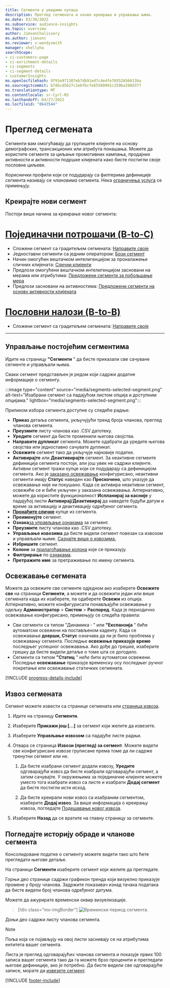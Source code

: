 ```yaml
---
title: Сегменти у увидима купаца
description: Преглед сегмената и начин креирања и управљања њима.
ms.date: 03/30/2022
ms.subservice: audience-insights
ms.topic: overview
author: JimsonChalissery
ms.author: jimsonc
ms.reviewer: v-wendysmith
manager: shellyha
searchScope:
- ci-customers-page
- ci-enrichment-details
- ci-segments
- ci-segment-details
- customerInsights
ms.openlocfilehash: 9791e971387eb7db91ed7c4e4fe76552656013ba
ms.sourcegitcommit: b7dbcd5627c2ebfbcfe65589991c159ba290d377
ms.translationtype: MT
ms.contentlocale: sr-Cyrl-RS
ms.lasthandoff: 04/27/2022
ms.locfileid: "8643544"
---
```

# <a name="segments-overview"></a>Преглед сегмената

Сегменти вам омогућавају да групишете клијенте на основу демографских, трансакционих или атрибута понашања. Можете да користите сегменте за циљање промотивних кампања, продајних активности и активности подршке клијената како бисте постигли своје пословне циљеве.

Кориснички профили који се подударају са филтерима дефиниције сегмента називају се *члановима* сегмента. Нека [ограничења услуга](/dynamics365/customer-insights/service-limits) се примењују.

## <a name="create-a-new-segment"></a>Креирајте нови сегмент

Постоји више начина за креирање новог сегмента: 

# <a name="individual-consumers-b-to-c"></a>[Појединачни потрошачи (B-to-C)](#tab/b2c)

- Сложени сегмент са градитељем сегмената: [Направите своје](segment-builder.md#create-a-new-segment) 
- Једноставни сегменти са једним оператором: [Брзи сегмент](segment-builder.md#quick-segments) 
- Начин омогућен вештачком интелигенцијом за проналажење сличних клијената: [Слични клијенти](find-similar-customer-segments.md) 
- Предлози омогућени вештачком интелигенцијом засновани на мерама или атрибутима: [Предложени сегменти за побољшање мера](suggested-segments.md) 
- Предлози засновани на активностима: [Предложени сегменти на основу активности клијената](suggested-segments-activity.md) 

# <a name="business-accounts-b-to-b"></a>[Пословни налози (B-to-B)](#tab/b2b)

- Сложени сегмент са градитељем сегмената: [Направите своје](segment-builder.md#create-a-new-segment)

---

## <a name="manage-existing-segments"></a>Управљање постојећим сегментима

Идите на страницу **"Сегменти** " да бисте приказали све сачуване сегменте и управљали њима.

Сваки сегмент представљен је редом који садржи додатне информације о сегменту.

:::image type="content" source="media/segments-selected-segment.png" alt-text="Изабрани сегмент са падајућом листом опција и доступним опцијама." lightbox="media/segments-selected-segment.png":::

Приликом избора сегмента доступне су следеће радње:

- **Приказ** детаља сегмента, укључујући тренд броја чланова, преглед чланова сегмента.
- **Преузмите** листу чланова као .CSV датотеку.
- **Уредите** сегмент да бисте променили његова својства.
- **Направите дупликат** сегмента. Можете одабрати да уредите његова својства или једноставно сачувате дупликат.
- **Освежите** сегмент тако да укључује најновије податке.
- **Активирајте** или **Деактивирајте** сегмент. За неактивне сегменте дефиниција сегмента постоји, али још увек не садржи клијенте. Активни сегмент тражи купце који се подударају са дефиницијом сегмента. Ако је [заказано освежавање](system.md#schedule-tab) конфигурисано, неактивни сегменти имају **Статус** наведен као **Прескочено**, што указује да освежавање није ни покушано. Када се активира неактивни сегмент, освежиће се и биће укључен у заказана освежавања.
  Алтернативно, можете да користите функционалност **Испланирај за касније** у падајућој листи **Активирај/Деактивирај** да наведете будући датум и време за активацију и деактивацију одређеног сегмента.
- **[Пронађите сличне](find-similar-customer-segments.md)** купце из сегмента.
- **Преименујте** сегмент.
- **Ознака**[за управљање ознакама](work-with-tags-columns.md#manage-tags) за сегмент.
- **Преузмите** листу чланова као .CSV датотеку.
- **Управљање извозима** да бисте видели сегмент повезан са извозом и управљали њиме. [Сазнајте више о извозима.](export-destinations.md)
- **Избришите** сегмент.
- **Колоне** за [прилагођавање колона](work-with-tags-columns.md#customize-columns) које се приказују.
- **Филтрирање** по [ознакама](work-with-tags-columns.md#filter-on-tags).
- **Претражите име** за претраживање по имену сегмента.

## <a name="refresh-segments"></a>Освежавање сегмената

Можете да освежите све сегменте одједном ако изаберете **Освежите све** на страници **Сегменти**, а можете и да освежити један или више сегмената када их изаберете, па одаберете **Освежи** из опција. Алтернативно, можете конфигурисати понављајуће освежавање у одељку **Администратор** > **Систем** > **Распоред**. Када је периодично освежавање конфигурисано, примењују се следећа правила:
- Сви сегменти са типом "Динамика **·** " или **"Експанзија** " биће аутоматски освежени на постављеном каденту. Када се освежавање **доврши, Статус** означава да ли је било проблема у освежавању сегмента. Последње **освежење приказује време** последњег успешног освежавања. Ако дође до грешке, изаберите грешку да бисте видели детаље о томе шта се догодило.
- Сегменти са типом **"Статиц** *" неће* бити аутоматски освежени. Последње **освежавање** приказује временску осу последњег ручног покретање или освежавање статичких сегмената.

[!INCLUDE [progress-details-include](includes/progress-details-pane.md)]

## <a name="export-segments"></a>Извоз сегмената

Сегмент можете извести са странице сегмената или [страница извоза](export-destinations.md). 

1. Идите на страницу **Сегменти**.

1. Изаберите **Прикажи још [...]** за сегмент који желите да извезете.

1. Изаберите **Управљање извозом** са падајуће листе радњи.

1. Отвара се страница **Извози (преглед) за сегмент**. Можете видети све конфигурисане извозе груписане према томе да ли садрже тренутни сегмент или не.

   1. Да бисте изабрани сегмент додали извозу, **Уредите** одговарајући извоз да бисте изабрали одговарајући сегмент, а затим сачувајте. У окружењима за појединачне клијенте можете уместо тога изабрати извоз са листе и изабрати **Додај сегмент** да бисте постигли исти исход.

   1. Да бисте креирали нови извоз са изабраним сегментом, изаберите **Додај извоз**. За више информација о креирању извоза, погледајте [Подешавање новог извоза](export-destinations.md#set-up-a-new-export).

1. Изаберите **Назад** да се вратите на главну страницу за сегменте.

## <a name="view-processing-history-and-segment-members"></a>Погледајте историју обраде и чланове сегмента

Консолидоване податке о сегменту можете видети тако што ћете прегледати његове детаље.

На страници **Сегменти** изаберите сегмент који желите да прегледате.

Горњи део странице садржи графикон тренда који визуелно приказује промене у броју чланова. Задржите показивач изнад тачака података да бисте видели број чланова одређеног датума.

Можете да ажурирате временски оквир визуелизације.

> [!div class="mx-imgBorder"]
> ![Временски период сегмента.](media/segment-time-range.png "Временски период сегмента")

Доњи део садржи листу чланова сегмента.

> [!NOTE]
> Поља која се појављују на овој листи заснивају се на атрибутима ентитета вашег сегмента.
>
>Листа је преглед одговарајућих чланова сегмента и показује првих 100 записа вашег сегмента тако да га можете брзо проценити и прегледати његове дефиниције, ако је потребно. Да бисте видели све одговарајуће записе, морате да [извезете сегмент](export-destinations.md).


[!INCLUDE [footer-include](includes/footer-banner.md)]
